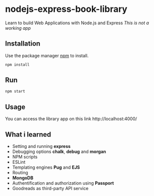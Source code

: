 # nodejs-express-book-library

Learn to build Web Applications with Node.js and Express
*This is not a working app*

## Installation

Use the package manager [npm](https://www.npmjs.com/) to install.

```bash
npm install
```

## Run
```bash
npm start
```

## Usage
You can access the library app on this link
http://localhost:4000/

## What i learned
- Setting and running **express**
- Debugging options **chalk**, **debug** and **morgan**
- NPM scripts
- ESLint
- Templating engines **Pug** and **EJS**
-  Routing
- **MongoDB**
- Authentification and authorization using **Passport**
- Goodreads as third-party API service
